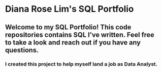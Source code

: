 # Diana Rose Lim's SQL Portfolio
## Welcome to my SQL Portfolio! This code repositories contains SQL I've written. Feel free to take a look and reach out if you have any questions.
### I created this project to help myself land a job as Data Analyst.
